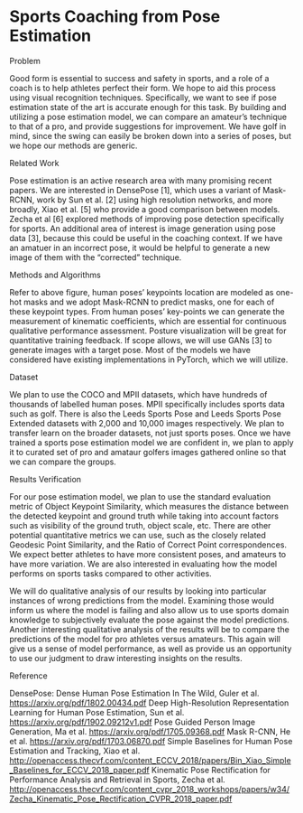 # Sports Coaching from Pose Estimation

Problem

Good form is essential to success and safety in sports, and a role of a coach is to help athletes perfect their form. We hope to aid this process using visual recognition techniques. Specifically, we want to see if pose estimation state of the art is accurate enough for this task. By building and utilizing a pose estimation model, we can compare an amateur’s technique to that of a pro, and provide suggestions for improvement. We have golf in mind, since the swing can easily be broken down into a series of poses, but we hope our methods are generic. 

Related Work

Pose estimation is an active research area with many promising recent papers. We are interested in DensePose [1], which uses a variant of Mask-RCNN, work by Sun et al. [2] using high resolution networks, and more broadly, Xiao et al. [5] who provide a good comparison between models. Zecha et al [6] explored methods of improving pose detection specifically for sports. An additional area of interest is image generation using pose data [3], because this could be useful in the coaching context. If we have an amatuer in an incorrect pose, it would be helpful to generate a new image of them with the “corrected” technique. 

Methods and Algorithms

Refer to above figure, human poses’  keypoints location are modeled as one-hot masks and we adopt Mask-RCNN to predict masks, one for each of these keypoint types. From human poses’ key-points we can generate the measurement of kinematic coefficients, which are essential for continuous qualitative performance assessment. Posture visualization will be great for quantitative training feedback. If scope allows, we will use GANs [3] to generate images with a target pose. Most of the models we have considered have existing implementations in PyTorch, which we will utilize.

Dataset

We plan to use the COCO and MPII datasets, which have hundreds of thousands of labelled human poses. MPII specifically includes sports data such as golf. There is also the Leeds Sports Pose and Leeds Sports Pose Extended datasets with 2,000 and 10,000 images respectively. We plan to transfer learn on the broader datasets, not just sports poses. Once we have trained a sports pose estimation model we are confident in, we plan to apply it to curated set of pro and amataur golfers images gathered online so that we can compare the groups. 

Results Verification

For our pose estimation model, we plan to use the standard evaluation metric of Object Keypoint Similarity, which measures the distance between the detected keypoint and ground truth while taking into account factors such as visibility of the ground truth, object scale, etc. There are other potential quantitative metrics we can use, such as the closely related Geodesic Point Similarity, and the Ratio of Correct Point correspondences. We expect better athletes to have more consistent poses, and amateurs to have more variation. We are also interested in evaluating how the model performs on sports tasks compared to other activities. 

We will do qualitative analysis of our results by looking into particular instances of wrong predictions from the model. Examining those would inform us where the model is failing and also allow us to use sports domain knowledge to subjectively evaluate the pose against the model predictions. Another interesting qualitative analysis of the results will be to compare the predictions of the model for pro athletes versus amateurs. This again will give us a sense of model performance, as well as provide us an opportunity to use our judgment to draw interesting insights on the results.

Reference 

DensePose: Dense Human Pose Estimation In The Wild, Guler et al. https://arxiv.org/pdf/1802.00434.pdf
Deep High-Resolution Representation Learning for Human Pose Estimation, Sun et al. https://arxiv.org/pdf/1902.09212v1.pdf
Pose Guided Person Image Generation, Ma et al. https://arxiv.org/pdf/1705.09368.pdf
Mask R-CNN, He et al. https://arxiv.org/pdf/1703.06870.pdf
Simple Baselines for Human Pose Estimation and Tracking, Xiao et al. http://openaccess.thecvf.com/content_ECCV_2018/papers/Bin_Xiao_Simple_Baselines_for_ECCV_2018_paper.pdf
Kinematic Pose Rectification for Performance Analysis and Retrieval in Sports, Zecha et al. http://openaccess.thecvf.com/content_cvpr_2018_workshops/papers/w34/Zecha_Kinematic_Pose_Rectification_CVPR_2018_paper.pdf
